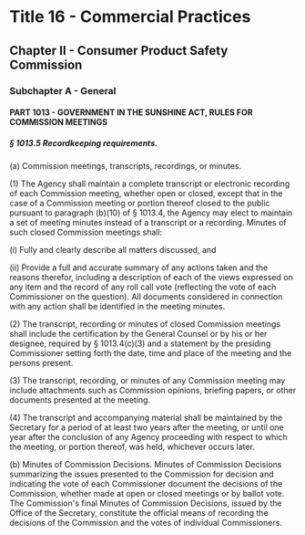 
# Title 16 - Commercial Practices
## Chapter II - Consumer Product Safety Commission
### Subchapter A - General
#### PART 1013 - GOVERNMENT IN THE SUNSHINE ACT, RULES FOR COMMISSION MEETINGS
##### § 1013.5 Recordkeeping requirements.

(a) Commission meetings, transcripts, recordings, or minutes.

(1) The Agency shall maintain a complete transcript or electronic recording of each Commission meeting, whether open or closed, except that in the case of a Commission meeting or portion thereof closed to the public pursuant to paragraph (b)(10) of § 1013.4, the Agency may elect to maintain a set of meeting minutes instead of a transcript or a recording. Minutes of such closed Commission meetings shall:

(i) Fully and clearly describe all matters discussed, and

(ii) Provide a full and accurate summary of any actions taken and the reasons therefor, including a description of each of the views expressed on any item and the record of any roll call vote (reflecting the vote of each Commissioner on the question). All documents considered in connection with any action shall be identified in the meeting minutes.

(2) The transcript, recording or minutes of closed Commission meetings shall include the certification by the General Counsel or by his or her designee, required by § 1013.4(c)(3) and a statement by the presiding Commissioner setting forth the date, time and place of the meeting and the persons present.

(3) The transcript, recording, or minutes of any Commission meeting may include attachments such as Commission opinions, briefing papers, or other documents presented at the meeting.

(4) The transcript and accompanying material shall be maintained by the Secretary for a period of at least two years after the meeting, or until one year after the conclusion of any Agency proceeding with respect to which the meeting, or portion thereof, was held, whichever occurs later.

(b) Minutes of Commission Decisions. Minutes of Commission Decisions summarizing the issues presented to the Commission for decision and indicating the vote of each Commissioner document the decisions of the Commission, whether made at open or closed meetings or by ballot vote. The Commission's final Minutes of Commission Decisions, issued by the Office of the Secretary, constitute the official means of recording the decisions of the Commission and the votes of individual Commissioners.
